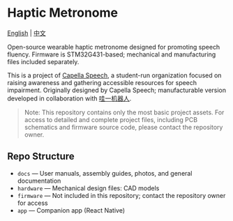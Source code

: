 # Haptic Metronome

[English](README.md) | [中文](README.zh.md)

Open-source wearable haptic metronome designed for promoting speech fluency. Firmware is STM32G431-based; mechanical and manufacturing files included separately.

This is a project of [Capella Speech](https://capella-speech.org), a student-run organization focused on raising awareness and gathering accessible resources for speech impairment. Originally designed by Capella Speech; manufacturable version developed in collaboration with [哇一机器人](https://wayi-edu.com/).

> Note: This repository contains only the most basic project assets. For access to detailed and complete project files, including PCB schematics and firmware source code, please contact the repository owner.

## Repo Structure
- `docs` — User manuals, assembly guides, photos, and general documentation
- `hardware` — Mechanical design files: CAD models
- `firmware` — Not included in this repository; contact the repository owner for access
- `app` — Companion app (React Native)